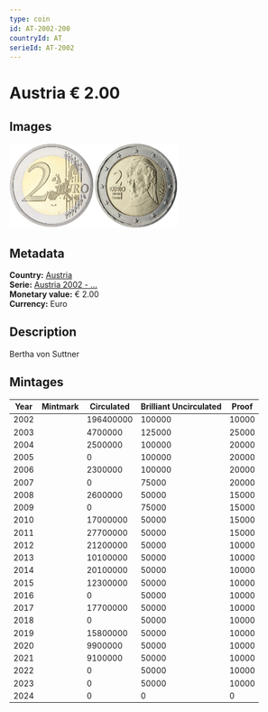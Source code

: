 ```yaml
---
type: coin
id: AT-2002-200
countryId: AT
serieId: AT-2002
---
```


# Austria € 2.00

## Images

<img src="../../../Images/common-2002-200.webp" height="150" alt="Front image"><img src="Images/austria-2002-200.webp" height="150" alt="Back image">

## Metadata

**Country:** [Austria](../index.md)\
**Serie:** [Austria 2002 - ...](index.md)\
**Monetary value:** € 2.00\
**Currency:** Euro

## Description

Bertha von Suttner

## Mintages

| Year | Mintmark | Circulated | Brilliant Uncirculated | Proof |
| ---- | -------- | ---------- | ---------------------- | ----- |
| 2002 |          | 196400000  | 100000                 | 10000 |
| 2003 |          | 4700000    | 125000                 | 25000 |
| 2004 |          | 2500000    | 100000                 | 20000 |
| 2005 |          | 0          | 100000                 | 20000 |
| 2006 |          | 2300000    | 100000                 | 20000 |
| 2007 |          | 0          | 75000                  | 20000 |
| 2008 |          | 2600000    | 50000                  | 15000 |
| 2009 |          | 0          | 75000                  | 15000 |
| 2010 |          | 17000000   | 50000                  | 15000 |
| 2011 |          | 27700000   | 50000                  | 15000 |
| 2012 |          | 21200000   | 50000                  | 10000 |
| 2013 |          | 10100000   | 50000                  | 10000 |
| 2014 |          | 20100000   | 50000                  | 10000 |
| 2015 |          | 12300000   | 50000                  | 10000 |
| 2016 |          | 0          | 50000                  | 10000 |
| 2017 |          | 17700000   | 50000                  | 10000 |
| 2018 |          | 0          | 50000                  | 10000 |
| 2019 |          | 15800000   | 50000                  | 10000 |
| 2020 |          | 9900000    | 50000                  | 10000 |
| 2021 |          | 9100000    | 50000                  | 10000 |
| 2022 |          | 0          | 50000                  | 10000 |
| 2023 |          | 0          | 50000                  | 10000 |
| 2024 |          | 0          | 0                      | 0     |
